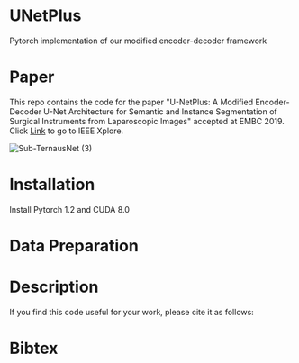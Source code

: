 # UNetPlus 
Pytorch implementation of our modified encoder-decoder framework

# Paper 
This repo contains the code for the paper "U-NetPlus: A Modified Encoder-Decoder U-Net Architecture for Semantic and Instance Segmentation of Surgical Instruments from Laparoscopic Images" accepted at EMBC 2019.
Click <a href="https://ieeexplore.ieee.org/document/8856791">Link</a> to go to IEEE Xplore.

![Sub-TernausNet (3)](https://user-images.githubusercontent.com/42282006/63461920-b15de480-c427-11e9-804a-30c849d19f8c.png)

# Installation
Install Pytorch 1.2 and CUDA 8.0


# Data Preparation

# Description

If you find this code useful for your work, please cite it as follows:

# Bibtex
<link rel="stylesheet" type="text/css" href="stylebiblio.css">
<script type="text/javascript" src="bibtextohtml.js"></script>
<textarea hidden name="bibtex_input" id="bibtex_input" cols=50 rows=20>
<?php

    echo file_get_contents("francois.bib");


?>
< /textarea>



<div id="bibtex_errors"></div>



<div class="bibtex_template">
    <li>
    <a class="url"><span class="title"></span></a></br>
    <span class="author"></span></br>
    <span class="booktitle"></span>
    <span class="if publisher">
	<span class="publisher"></span>.
    </span>
    <span class="if pages">
      p. <span class="pages"></span>.
    </span>
    <span class="if year">
    <span class="year"></span></span>
    </br>
    <a class="bibtexCodeLink">
	    [bibtex]
    </a>
    </br></br>
  </li>

 </div>

<ol id="bibtex_display">
</ol>


# Note
Contact: S. M. Kamrul Hasan (smkamrulhasan.rit@gmail.com)


